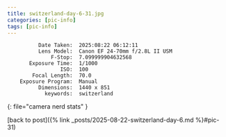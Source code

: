 ```yaml
---
title: switzerland-day-6-31.jpg
categories: [pic-info]
tags: [pic-info]
---
```


```text
          Date Taken:  2025:08:22 06:12:11
          Lens Model:  Canon EF 24-70mm f/2.8L II USM
              F-Stop:  7.099999904632568
       Exposure Time:  1/1000
                 ISO:  100
        Focal Length:  70.0
    Exposure Program:  Manual
          Dimensions:  1440 x 851
            keywords:  switzerland
```
{: file="camera nerd stats" }

[back to post]({% link _posts/2025-08-22-switzerland-day-6.md %}#pic-31)
